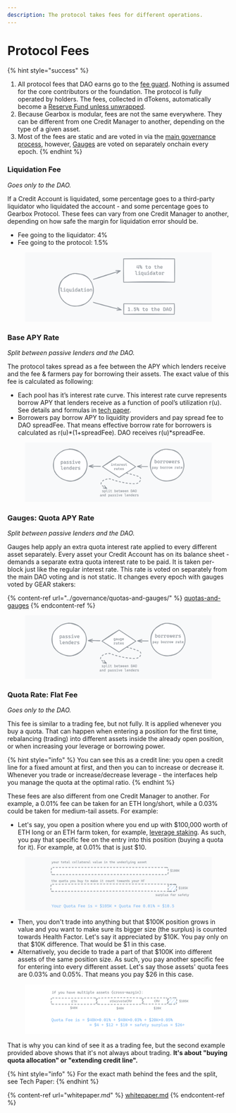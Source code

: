 ```yaml
---
description: The protocol takes fees for different operations.
---
```


# Protocol Fees

{% hint style="success" %}
1. All protocol fees that DAO earns go to the [fee guard](../governance/setup/guards-multisigs.md#fee-temporary-guard-5-10). Nothing is assumed for the core contributors or the foundation. The protocol is fully operated by holders. The fees, collected in dTokens, automatically become a [Reserve Fund unless unwrapped](liquidations/insurance-fund.md).
2. Because Gearbox is modular, fees are not the same everywhere. They can be different from one Credit Manager to another, depending on the type of a given asset.
3. Most of the fees are static and are voted in via the [main governance process](../governance/setup/), however, [Gauges](../governance/quotas-and-gauges/) are voted on separately onchain every epoch.
{% endhint %}

### **Liquidation Fee**

_Goes only to the DAO._

If a Credit Account is liquidated, some percentage goes to a third-party liquidator who liquidated the account - and some percentage goes to Gearbox Protocol. These fees can vary from one Credit Manager to another, depending on how safe the margin for liquidation error should be.

* Fee going to the liquidator: 4%
* Fee going to the protocol: 1.5%

<figure><img src="../.gitbook/assets/Screenshot 2023-12-08 at 11.40.56.png" alt=""><figcaption></figcaption></figure>

### Base APY Rate

_Split between passive lenders and the DAO._

The protocol takes spread as a fee between the APY which lenders receive and the fee & farmers pay for borrowing their assets. The exact value of this fee is calculated as following:

* Each pool has it’s interest rate curve. This interest rate curve represents borrow APY that lenders receive as a function of pool’s utilization r(u). See details and formulas in [tech paper](whitepaper.md).
* Borrowers pay borrow APY to liquidity providers and pay spread fee to DAO spreadFee. That means effective borrow rate for borrowers is calculated as r(u)\*(1+spreadFee). DAO receives r(u)\*spreadFee.

<figure><img src="../.gitbook/assets/Screenshot 2023-12-08 at 11.51.40.png" alt=""><figcaption></figcaption></figure>

### Gauges: Quota APY Rate

_Split between passive lenders and the DAO._

Gauges help apply an extra quota interest rate applied to every different asset separately. Every asset your Credit Account has on its balance sheet - demands a separate extra quota interest rate to be paid. It is taken per-block just like the regular interest rate. This rate is voted on separately from the main DAO voting and is not static. It changes every epoch with gauges voted by GEAR stakers:

{% content-ref url="../governance/quotas-and-gauges/" %}
[quotas-and-gauges](../governance/quotas-and-gauges/)
{% endcontent-ref %}

<figure><img src="../.gitbook/assets/Screenshot 2023-12-08 at 12.11.26.png" alt=""><figcaption></figcaption></figure>

### Quota Rate: Flat Fee

_Goes only to the DAO._

This fee is similar to a trading fee, but not fully. It is applied whenever you buy a quota. That can happen when entering a position for the first time, rebalancing (trading) into different assets inside the already open position, or when increasing your leverage or borrowing power.

{% hint style="info" %}
You can see this as a credit line: you open a credit line for a fixed amount at first, and then you can to increase or decrease it. Whenever you trade or increase/decrease leverage - the interfaces help you manage the quota at the optimal ratio.
{% endhint %}

These fees are also different from one Credit Manager to another. For example, a 0.01% fee can be taken for an ETH long/short, while a 0.03% could be taken for medium-tail assets. For example:

* Let's say, you open a position where you end up with $100,000 worth of ETH long or an ETH farm token, for example, [leverage staking](../traders-and-farmers/strategies/leveraged-liquid-staking.md). As such, you pay that specific fee on the entry into this position (buying a quota for it). For example, at 0.01% that is just $10.

<figure><img src="../.gitbook/assets/Screenshot 2023-12-08 at 12.00.12.png" alt=""><figcaption></figcaption></figure>

* Then, you don't trade into anything but that $100K position grows in value and you want to make sure its bigger size (the surplus) is counted towards Health Factor. Let's say it appreciated by $10K. You pay only on that $10K difference. That would be $1 in this case.
* Alternatively, you decide to trade a part of that $100K into different assets of the same position size. As such, you pay another specific fee for entering into every different asset. Let's say those assets' quota fees are 0.03% and 0.05%. That means you pay $26 in this case.

<figure><img src="../.gitbook/assets/Screenshot 2024-01-02 at 11.14.23.png" alt=""><figcaption></figcaption></figure>

That is why you can kind of see it as a trading fee, but the second example provided above shows that it's not always about trading. **It's about "buying quota allocation" or "extending credit line".**

{% hint style="info" %}
For the exact math behind the fees and the split, see Tech Paper:
{% endhint %}

{% content-ref url="whitepaper.md" %}
[whitepaper.md](whitepaper.md)
{% endcontent-ref %}
